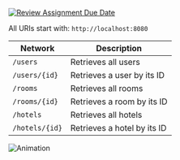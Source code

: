 [![Review Assignment Due Date](https://classroom.github.com/assets/deadline-readme-button-24ddc0f5d75046c5622901739e7c5dd533143b0c8e959d652212380cedb1ea36.svg)](https://classroom.github.com/a/hP86jo5x)

All URIs start with: `http://localhost:8080`

|Network|Description| 
|---|---| 
|`/users`|Retrieves all users| 
|`/users/{id}`| Retrieves a user by its ID|
|`/rooms`|Retrieves all rooms| 
|`/rooms/{id}`| Retrieves a room by its ID|
|`/hotels`|Retrieves all hotels| 
|`/hotels/{id}`| Retrieves a hotel by its ID|

![Animation](https://github.com/cis-famu/booking-api-part-1-xavthom0104-1/assets/70408735/a8f5c55a-625f-4c18-8dce-93824eb4d4b6)
